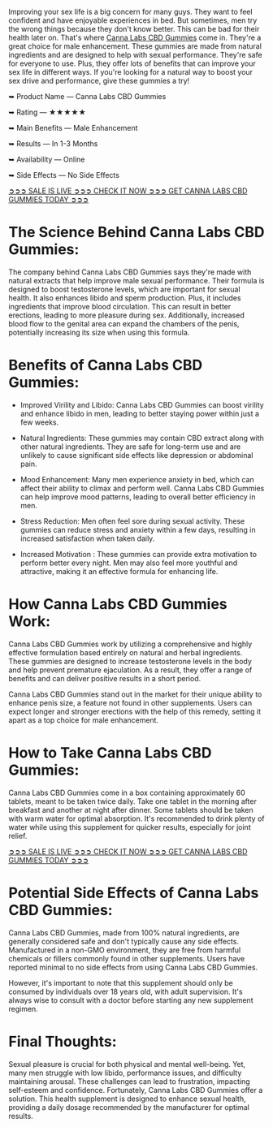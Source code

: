 Improving your sex life is a big concern for many guys. They want to feel confident and have enjoyable experiences in bed. But sometimes, men try the wrong things because they don't know better. This can be bad for their health later on. That's where [Canna Labs CBD Gummies](https://www.facebook.com/storecannalabscbdgummies/) come in. They're a great choice for male enhancement. These gummies are made from natural ingredients and are designed to help with sexual performance. They're safe for everyone to use. Plus, they offer lots of benefits that can improve your sex life in different ways. If you're looking for a natural way to boost your sex drive and performance, give these gummies a try!

➥ Product Name — Canna Labs CBD Gummies

➥ Rating — ★★★★★

➥ Main Benefits — Male Enhancement

➥ Results — In 1-3 Months

➥ Availability — Online

➥ Side Effects — No Side Effects

[➲➲➲ SALE IS LIVE ➲➲➲ CHECK IT NOW ➲➲➲ GET CANNA LABS CBD GUMMIES TODAY ➲➲➲](https://farmscbdoil.com/canna-labs-cbd-gummies/)

# The Science Behind Canna Labs CBD Gummies:

The company behind Canna Labs CBD Gummies says they're made with natural extracts that help improve male sexual performance. Their formula is designed to boost testosterone levels, which are important for sexual health. It also enhances libido and sperm production. Plus, it includes ingredients that improve blood circulation. This can result in better erections, leading to more pleasure during sex. Additionally, increased blood flow to the genital area can expand the chambers of the penis, potentially increasing its size when using this formula.

# Benefits of Canna Labs CBD Gummies:

- Improved Virility and Libido: Canna Labs CBD Gummies can boost virility and enhance libido in men, leading to better staying power within just a few weeks.

- Natural Ingredients: These gummies may contain CBD extract along with other natural ingredients. They are safe for long-term use and are unlikely to cause significant side effects like depression or abdominal pain.

- Mood Enhancement: Many men experience anxiety in bed, which can affect their ability to climax and perform well. Canna Labs CBD Gummies can help improve mood patterns, leading to overall better efficiency in men.

- Stress Reduction: Men often feel sore during sexual activity. These gummies can reduce stress and anxiety within a few days, resulting in increased satisfaction when taken daily.

- Increased Motivation : These gummies can provide extra motivation to perform better every night. Men may also feel more youthful and attractive, making it an effective formula for enhancing life.

# How Canna Labs CBD Gummies Work:

Canna Labs CBD Gummies work by utilizing a comprehensive and highly effective formulation based entirely on natural and herbal ingredients. These gummies are designed to increase testosterone levels in the body and help prevent premature ejaculation. As a result, they offer a range of benefits and can deliver positive results in a short period.

Canna Labs CBD Gummies stand out in the market for their unique ability to enhance penis size, a feature not found in other supplements. Users can expect longer and stronger erections with the help of this remedy, setting it apart as a top choice for male enhancement.

# How to Take Canna Labs CBD Gummies:

Canna Labs CBD Gummies come in a box containing approximately 60 tablets, meant to be taken twice daily. Take one tablet in the morning after breakfast and another at night after dinner. Some tablets should be taken with warm water for optimal absorption. It's recommended to drink plenty of water while using this supplement for quicker results, especially for joint relief.

[➲➲➲ SALE IS LIVE ➲➲➲ CHECK IT NOW ➲➲➲ GET CANNA LABS CBD GUMMIES TODAY ➲➲➲](https://farmscbdoil.com/canna-labs-cbd-gummies/)

# Potential Side Effects of Canna Labs CBD Gummies:

Canna Labs CBD Gummies, made from 100% natural ingredients, are generally considered safe and don't typically cause any side effects. Manufactured in a non-GMO environment, they are free from harmful chemicals or fillers commonly found in other supplements. Users have reported minimal to no side effects from using Canna Labs CBD Gummies.

However, it's important to note that this supplement should only be consumed by individuals over 18 years old, with adult supervision. It's always wise to consult with a doctor before starting any new supplement regimen.

# Final Thoughts:

Sexual pleasure is crucial for both physical and mental well-being. Yet, many men struggle with low libido, performance issues, and difficulty maintaining arousal. These challenges can lead to frustration, impacting self-esteem and confidence. Fortunately, Canna Labs CBD Gummies offer a solution. This health supplement is designed to enhance sexual health, providing a daily dosage recommended by the manufacturer for optimal results.
